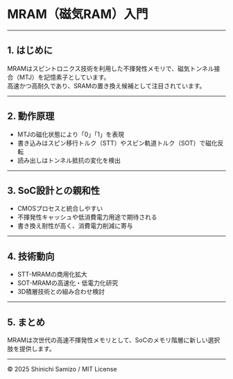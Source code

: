# MRAM（磁気RAM）入門

---

## 1. はじめに

MRAMはスピントロニクス技術を利用した不揮発性メモリで、磁気トンネル接合（MTJ）を記憶素子としています。  
高速かつ高耐久であり、SRAMの置き換え候補として注目されています。

---

## 2. 動作原理

- MTJの磁化状態により「0」「1」を表現
- 書き込みはスピン移行トルク（STT）やスピン軌道トルク（SOT）で磁化反転
- 読み出しはトンネル抵抗の変化を検出

---

## 3. SoC設計との親和性

- CMOSプロセスと統合しやすい
- 不揮発性キャッシュや低消費電力用途で期待される
- 書き換え耐性が高く、消費電力削減に寄与

---

## 4. 技術動向

- STT-MRAMの商用化拡大
- SOT-MRAMの高速化・低電力化研究
- 3D積層技術との組み合わせ検討

---

## 5. まとめ

MRAMは次世代の高速不揮発性メモリとして、SoCのメモリ階層に新しい選択肢を提供します。

---

© 2025 Shinichi Samizo / MIT License
